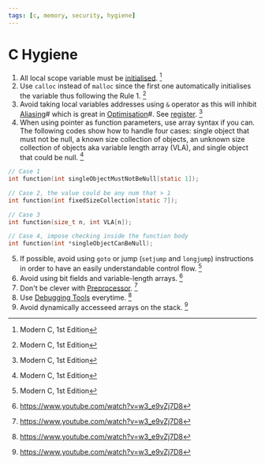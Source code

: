 ```yaml
---
tags: [c, memory, security, hygiene]
---
```


# C Hygiene

1. All local scope variable must be [initialised](202302121739.md).
   [^Gustedt2019]
2. Use `calloc` instead of `malloc` since the first one automatically
   initialises the variable thus following the Rule 1. [^Gustedt2019]
3. Avoid taking local variables addresses using `&` operator as this will
   inhibit [Aliasing](202205171500.md)# which is great in
   [Optimisation](202203011139.md)#. See [register](202205171504.md).
   [^Gustedt2019]
4. When using pointer as function parameters, use array syntax if you can. The
   following codes show how to handle four cases: single object that must not
   be null, a known size collection of objects, an unknown size collection of
   objects aka variable length array (VLA), and single object that could be
   null. [^Gustedt2019]

```c
// Case 1
int function(int singleObjectMustNotBeNull[static 1]);

// Case 2, the value could be any num that > 1
int function(int fixedSizeCollection[static 7]);

// Case 3
int function(size_t n, int VLA[n]);

// Case 4, impose checking inside the function body
int function(int *singleObjectCanBeNull);
```

5. If possible, avoid using `goto` or jump (`setjump` and `longjump`)
   instructions in order to have an easily understandable control flow.
   [^Gustedt2019]
6. Avoid using bit fields and variable-length arrays. [^Hald2022]
7. Don't be clever with [Preprocessor](202302152126.md). [^Hald2022]
8. Use [Debugging Tools](202203061248.md) everytime. [^Hald2022]
9. Avoid dynamically accesseed arrays on the stack. [^Hald2022]

[^Gustedt2019]: Modern C, 1st Edition
[^Hald2022]: https://www.youtube.com/watch?v=w3_e9vZj7D8
